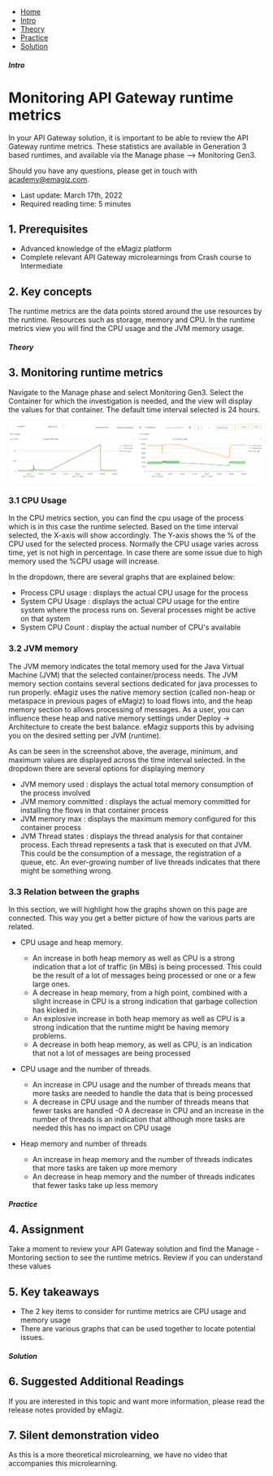 <div class="ez-academy">
    <div class="ez-academy__body">
        <main class="micro-learning">
        <ul class="doc-nav">
            <li class="doc-nav__item"><a href="../../docs/microlearning/advanced-monitoring-apigateway-index" class="doc-nav__link">Home</a></li>
            <li class="doc-nav__item"><a href="#intro" class="doc-nav__link">Intro</a></li>
            <li class="doc-nav__item"><a href="#theory" class="doc-nav__link">Theory</a></li>
            <li class="doc-nav__item"><a href="#practice" class="doc-nav__link">Practice</a></li>
            <li class="doc-nav__item"><a href="#solution" class="doc-nav__link">Solution</a></li>
        </ul>
<div class="doc">

##### Intro

# Monitoring API Gateway runtime metrics
In your API Gateway solution, it is important to be able to review the API Gateway runtime metrics. These statistics are available in Generation 3 based runtimes, and available via the Manage phase --> Monitoring Gen3.

Should you have any questions, please get in touch with academy@emagiz.com.

- Last update: March 17th, 2022
- Required reading time: 5 minutes

## 1. Prerequisites
- Advanced knowledge of the eMagiz platform
- Complete relevant API Gateway microlearnings from Crash course to Intermediate

## 2. Key concepts
The runtime metrics are the data points stored around the use resources by the runtime. Resources such as storage, memory and CPU. In the runtime metrics view you will find the CPU usage and the JVM memory usage.

##### Theory
  
## 3. Monitoring runtime metrics

Navigate to the Manage phase and select Monitoring Gen3. Select the Container for which the investigation is needed, and the view will display the values for that container. The default time interval selected is 24 hours.

<p align="center"><img src="../../img/microlearning/advanced-monitoring-apigateway-runtime-statistics-1.png"></p>

### 3.1 CPU Usage

In the CPU metrics section, you can find the cpu usage of the process which is in this case the runtime selected. Based on the time interval selected, the X-axis will show accordingly. The Y-axis shows the % of the CPU used for the selected process. Normally the CPU usage varies across time, yet is not high in percentage. In case there are some issue due to high memory used the %CPU usage will increase.

In the dropdown, there are several graphs that are explained below:
- Process CPU usage : displays the actual CPU usage for the process 
- System CPU Usage  : displays the actual CPU usage for the entire system where the process runs on. Several processes might be active on that system
- System CPU Count  : display the actual number of CPU's available

### 3.2 JVM memory

The JVM memory indicates the total memory used for the Java Virtual Machine (JVM) that the selected container/process needs. The JVM memory section contains several sections dedicated for java processes to run properly. eMagiz uses the native memory section (called non-heap or metaspace in previous pages of eMagiz) to load flows into, and the heap memory section to allows processing of messages. As a user, you can influence these heap and native memory settings under Deploy -> Architecture to create the best balance. eMagiz supports this by advising you on the desired setting per JVM (runtime).

As can be seen in the screenshot above, the average, minimum, and maximum values are displayed across the time interval selected. In the dropdown there are several options for displaying memory
- JVM memory used       : displays the actual total memory consumption of the process involved
- JVM memory committed  : displays the actual memory committed for installing the flows in that container process
- JVM memory max        : displays the maximum memory configured for this container process
- JVM Thread states     : displays the thread analysis for that container process. Each thread represents a task that is executed on that JVM. This could be the consumption of a message, the registration of a queue, etc. An ever-growing number of live threads indicates that there might be something wrong. 

### 3.3 Relation between the graphs
In this section, we will highlight how the graphs shown on this page are connected. This way you get a better picture of how the various parts are related.

- CPU usage and heap memory.
    - An increase in both heap memory as well as CPU is a strong indication that a lot of traffic (in MBs) is being processed. This could be the result of a lot of messages being processed or one or a few large ones.
    - A decrease in heap memory, from a high point, combined with a slight increase in CPU is a strong indication that garbage collection has kicked in.
    - An explosive increase in both heap memory as well as CPU is a strong indication that the runtime might be having memory problems.
    - A decrease in both heap memory, as well as CPU, is an indication that not a lot of messages are being processed

- CPU usage and the number of threads.
    - An increase in CPU usage and the number of threads means that more tasks are needed to handle the data that is being processed
    - A decrease in CPU usage and the number of threads means that fewer tasks are handled
    -0 A decrease in CPU and an increase in the number of threads is an indication that although more tasks are needed this has no impact on CPU usage

- Heap memory and number of threads
    - An increase in heap memory and the number of threads indicates that more tasks are taken up more memory
    - An decrease in heap memory and the number of threads indicates that fewer tasks take up less memory

##### Practice

## 4. Assignment

Take a moment to review your API Gateway solution and find the Manage - Montoring section to see the runtime metrics. Review if you can understand these values

## 5. Key takeaways

- The 2 key items to consider for runtime metrics are CPU usage and memory usage
- There are various graphs that can be used together to locate potential issues.

##### Solution

## 6. Suggested Additional Readings

If you are interested in this topic and want more information, please read the release notes provided by eMagiz.

## 7. Silent demonstration video

As this is a more theoretical microlearning, we have no video that accompanies this microlearning.

</div>
</main>
</div>
</div>
